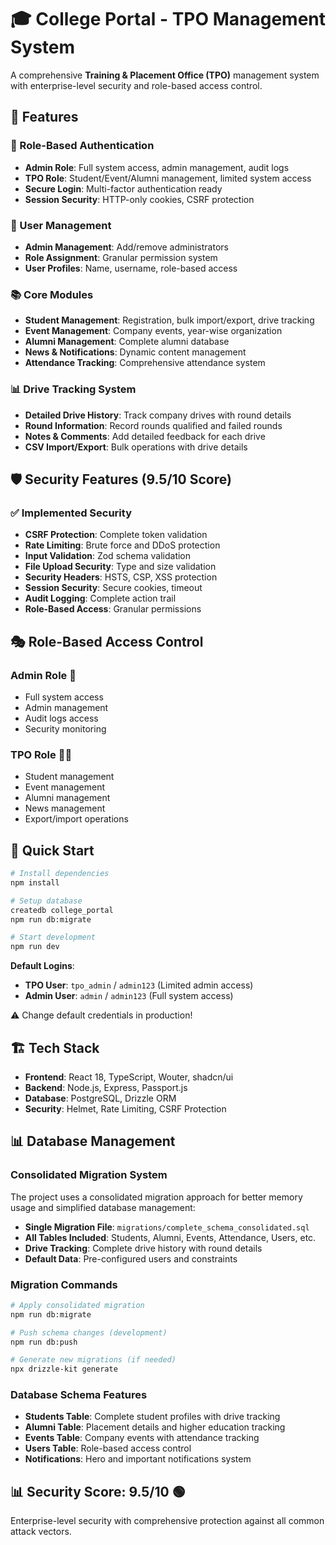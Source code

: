 # 🎓 College Portal - TPO Management System

A comprehensive **Training & Placement Office (TPO)** management system with enterprise-level security and role-based access control.

## 🚀 **Features**

### **🔐 Role-Based Authentication**
- **Admin Role**: Full system access, admin management, audit logs
- **TPO Role**: Student/Event/Alumni management, limited system access
- **Secure Login**: Multi-factor authentication ready
- **Session Security**: HTTP-only cookies, CSRF protection

### **👥 User Management**
- **Admin Management**: Add/remove administrators
- **Role Assignment**: Granular permission system
- **User Profiles**: Name, username, role-based access

### **📚 Core Modules**
- **Student Management**: Registration, bulk import/export, drive tracking
- **Event Management**: Company events, year-wise organization
- **Alumni Management**: Complete alumni database
- **News & Notifications**: Dynamic content management
- **Attendance Tracking**: Comprehensive attendance system

### **📊 Drive Tracking System**
- **Detailed Drive History**: Track company drives with round details
- **Round Information**: Record rounds qualified and failed rounds
- **Notes & Comments**: Add detailed feedback for each drive
- **CSV Import/Export**: Bulk operations with drive details

## 🛡️ **Security Features (9.5/10 Score)**

### **✅ Implemented Security**
- **CSRF Protection**: Complete token validation
- **Rate Limiting**: Brute force and DDoS protection
- **Input Validation**: Zod schema validation
- **File Upload Security**: Type and size validation
- **Security Headers**: HSTS, CSP, XSS protection
- **Session Security**: Secure cookies, timeout
- **Audit Logging**: Complete action trail
- **Role-Based Access**: Granular permissions

## 🎭 **Role-Based Access Control**

### **Admin Role** 👑
- Full system access
- Admin management
- Audit logs access
- Security monitoring

### **TPO Role** 👨‍💼
- Student management
- Event management
- Alumni management
- News management
- Export/import operations

## 🚀 **Quick Start**

```bash
# Install dependencies
npm install

# Setup database
createdb college_portal
npm run db:migrate

# Start development
npm run dev
```

**Default Logins**:
- **TPO User**: `tpo_admin` / `admin123` (Limited admin access)
- **Admin User**: `admin` / `admin123` (Full system access)

⚠️ Change default credentials in production!

## 🏗️ **Tech Stack**

- **Frontend**: React 18, TypeScript, Wouter, shadcn/ui
- **Backend**: Node.js, Express, Passport.js
- **Database**: PostgreSQL, Drizzle ORM
- **Security**: Helmet, Rate Limiting, CSRF Protection

## 📊 **Database Management**

### **Consolidated Migration System**
The project uses a consolidated migration approach for better memory usage and simplified database management:

- **Single Migration File**: `migrations/complete_schema_consolidated.sql`
- **All Tables Included**: Students, Alumni, Events, Attendance, Users, etc.
- **Drive Tracking**: Complete drive history with round details
- **Default Data**: Pre-configured users and constraints

### **Migration Commands**
```bash
# Apply consolidated migration
npm run db:migrate

# Push schema changes (development)
npm run db:push

# Generate new migrations (if needed)
npx drizzle-kit generate
```

### **Database Schema Features**
- **Students Table**: Complete student profiles with drive tracking
- **Alumni Table**: Placement details and higher education tracking
- **Events Table**: Company events with attendance tracking
- **Users Table**: Role-based access control
- **Notifications**: Hero and important notifications system

## 📊 **Security Score: 9.5/10** 🟢

Enterprise-level security with comprehensive protection against all common attack vectors. 
